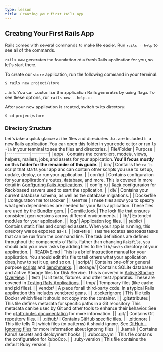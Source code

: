 ```yaml
---
type: lesson
title: Creating your first Rails app
---
```


Creating Your First Rails App
-----------------------------

Rails comes with several commands to make life easier. Run `rails --help` to see
all of the commands.

`rails new` generates the foundation of a fresh Rails application for you, so
let's start there.

To create our `store` application, run the following command in your terminal:

```bash
$ rails new project/store
```

:::info
You can customize the application Rails generates by using flags. To see
these options, run `rails new --help`.
:::

After your new application is created, switch to its directory:

```bash
$ cd project/store
```

### Directory Structure

Let's take a quick glance at the files and directories that are included in a
new Rails application. You can open this folder in your code editor or run
`ls -la` in your terminal to see the files and directories.
| File/Folder | Purpose |
|------------|---------|
| app/ | Contains the controllers, models, views, helpers, mailers, jobs, and assets for your application. **You'll focus mostly on this folder for the remainder of this guide.** |
| bin/ | Contains the `rails` script that starts your app and can contain other scripts you use to set up, update, deploy, or run your application. |
| config/ | Contains configuration for your application's routes, database, and more. This is covered in more detail in [Configuring Rails Applications](configuring.html). |
| config.ru | [Rack](https://rack.github.io) configuration for Rack-based servers used to start the application. |
| db/ | Contains your current database schema, as well as the database migrations. |
| Dockerfile | Configuration file for Docker. |
| Gemfile | These files allow you to specify what gem dependencies are needed for your Rails application. These files are used by the [Bundler](https://bundler.io) gem. |
| Gemfile.lock | The lock file that ensures consistent gem versions across different environments. |
| lib/ | Extended modules for your application. |
| log/ | Application log files. |
| public/ | Contains static files and compiled assets. When your app is running, this directory will be exposed as-is. |
| Rakefile | This file locates and loads tasks that can be run from the command line. The task definitions are defined throughout the components of Rails. Rather than changing `Rakefile`, you should add your own tasks by adding files to the `lib/tasks` directory of your application. |
| README.md | This is a brief instruction manual for your application. You should edit this file to tell others what your application does, how to set it up, and so on. |
| script/ | Contains one-off or general purpose [scripts](https://github.com/rails/rails/blob/main/railties/lib/rails/generators/rails/script/USAGE) and [benchmarks](https://github.com/rails/rails/blob/main/railties/lib/rails/generators/rails/benchmark/USAGE). |
| storage/ | Contains SQLite databases and Active Storage files for Disk Service. This is covered in [Active Storage Overview](active_storage_overview.html). |
| test/ | Unit tests, fixtures, and other test apparatus. These are covered in [Testing Rails Applications](testing.html). |
| tmp/ | Temporary files (like cache and pid files). |
| vendor/ | A place for all third-party code. In a typical Rails application this includes vendored gems. |
| .dockerignore | This file tells Docker which files it should not copy into the container. |
| .gitattributes | This file defines metadata for specific paths in a Git repository. This metadata can be used by Git and other tools to enhance their behavior. See the [gitattributes documentation](https://git-scm.com/docs/gitattributes) for more information. |
| .git/ | Contains Git repository files. |
| .github/ | Contains GitHub specific files. |
| .gitignore | This file tells Git which files (or patterns) it should ignore. See [GitHub - Ignoring files](https://help.github.com/articles/ignoring-files) for more information about ignoring files. |
| .kamal/ | Contains Kamal secrets and deployment hooks. |
| .rubocop.yml | This file contains the configuration for RuboCop. |
| .ruby-version | This file contains the default Ruby version. |
